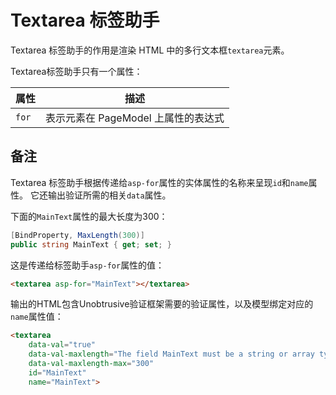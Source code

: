 # Textarea 标签助手


Textarea 标签助手的作用是渲染 HTML 中的多行文本框`textarea`元素。

Textarea标签助手只有一个属性：

| 属性 | 描述 |
| --- | --- |
| `for` | 表示元素在 PageModel 上属性的表达式 |

## 备注

Textarea 标签助手根据传递给`asp-for`属性的实体属性的名称来呈现`id`和`name`属性。 它还输出验证所需的相关`data`属性。

下面的`MainText`属性的最大长度为300：

```csharp
[BindProperty, MaxLength(300)]
public string MainText { get; set; }
```

这是传递给标签助手`asp-for`属性的值：

```html
<textarea asp-for="MainText"></textarea>
```

输出的HTML包含Unobtrusive验证框架需要的验证属性，以及模型绑定对应的`name`属性值：

```html
<textarea 
    data-val="true" 
    data-val-maxlength="The field MainText must be a string or array type with a maximum length of &#x27;300&#x27;." 
    data-val-maxlength-max="300" 
    id="MainText" 
    name="MainText">
```